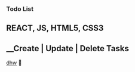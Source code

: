 ### Todo List

## REACT, JS, HTML5, CSS3

## __Create | Update | Delete Tasks

[dhw][website] 👋

<br />
<br />

[website]: https://dhwebdesignmx.com